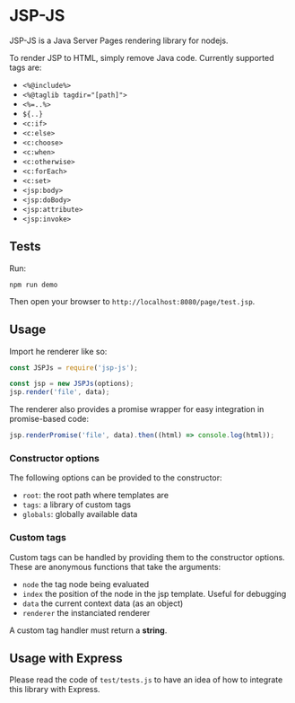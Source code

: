 JSP-JS
======

JSP-JS is a Java Server Pages rendering library for nodejs.

To render JSP to HTML, simply remove Java code. Currently supported tags are:

- `<%@include%>`
- `<%@taglib tagdir="[path]">`
- `<%=..%>`
- `${..}`
- `<c:if>`
- `<c:else>`
- `<c:choose>`
- `<c:when>`
- `<c:otherwise>`
- `<c:forEach>`
- `<c:set>`
- `<jsp:body>`
- `<jsp:doBody>`
- `<jsp:attribute>`
- `<jsp:invoke>`

## Tests

Run:

```hash
npm run demo
```

Then open your browser to ```http://localhost:8080/page/test.jsp```.

## Usage

Import he renderer like so:

```js
const JSPJs = require('jsp-js');

const jsp = new JSPJs(options);
jsp.render('file', data);
```

The renderer also provides a promise wrapper for easy integration in
promise-based code:

```js
jsp.renderPromise('file', data).then((html) => console.log(html));
```

### Constructor options

The following options can be provided to the constructor:

- `root`: the root path where templates are
- `tags`: a library of custom tags
- `globals`: globally available data

### Custom tags

Custom tags can be handled by providing them to the constructor options. These are
anonymous functions that take the arguments:

- `node` the tag node being evaluated
- `index` the position of the node in the jsp template. Useful for debugging
- `data` the current context data (as an object)
- `renderer` the instanciated renderer

A custom tag handler must return a **string**.

## Usage with Express

Please read the code of `test/tests.js` to have an idea of how to integrate this
library with Express.
